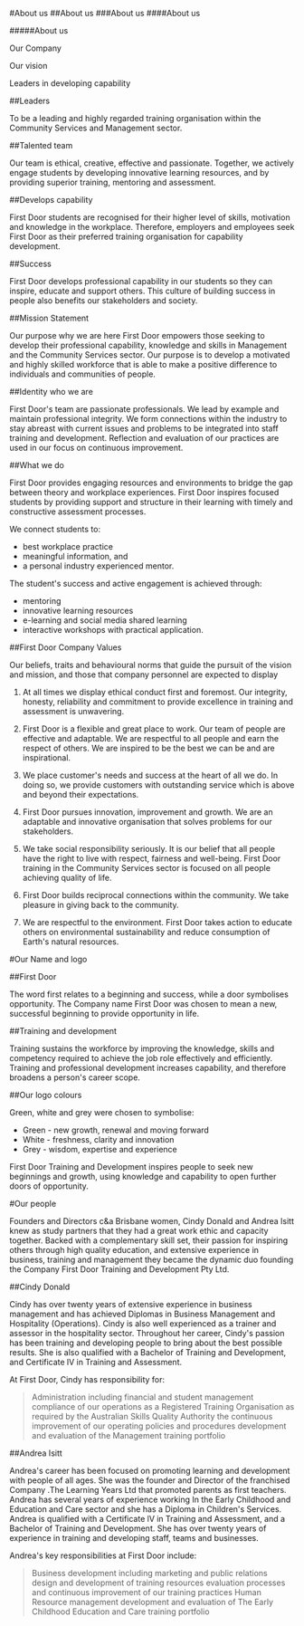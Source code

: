 #About us
##About us
###About us
####About us

#####About us

Our Company

Our vision

Leaders in developing capability

##Leaders

To be a leading and highly regarded training organisation within the Community Services and Management sector.

##Talented team

Our team is ethical, creative, effective and passionate. Together, we actively engage students by developing innovative learning resources, and by providing superior training, mentoring and assessment.

##Develops capability

First Door students are recognised for their higher level of skills, motivation and knowledge in the workplace. Therefore, employers and employees seek First Door as their preferred training organisation for capability development.

##Success

First Door develops professional capability in our students so they can inspire, educate and support others. This culture of building success in people also benefits our stakeholders and society.


##Mission Statement

Our purpose  why we are here
First Door empowers those seeking to develop their professional capability, knowledge and skills in Management and the Community Services sector. Our purpose is to develop a motivated and highly skilled workforce that is able to make a positive difference to individuals and communities of people.

##Identity who we are

First Door's team are passionate professionals. We lead by example and maintain professional integrity. We form connections within the industry to stay abreast with current issues and problems to be integrated into staff training and development. Reflection and evaluation of our practices are used in our focus on continuous improvement.

##What we do

First Door provides engaging resources and environments to bridge the gap between theory and workplace experiences. First Door inspires focused students by providing support and structure in their learning with timely and constructive assessment processes.

We connect students to:

- best workplace practice
- meaningful information, and 
- a personal industry experienced mentor. 

The student's success and active engagement is achieved through:

-	mentoring
-	innovative learning resources
-	e-learning and social media shared learning
-	interactive workshops with practical application. 



##First Door Company Values

Our beliefs, traits and behavioural norms that guide the pursuit of the vision and mission, and those that company personnel are expected to display

1.	At all times we display ethical conduct first and foremost. Our integrity, honesty, reliability and commitment to provide excellence in training and assessment is unwavering.

2.	First Door is a flexible and great place to work. Our team of people are effective and adaptable. We are respectful to all people and earn the respect of others. We are inspired to be the best we can be and are inspirational.

3.	We place customer's needs and success at the heart of all we do. In doing so, we provide customers with outstanding service which is above and beyond their expectations.

4.	First Door pursues innovation, improvement and growth. We are an adaptable and innovative organisation that solves problems for our stakeholders.

5.	We take social responsibility seriously. It is our belief that all people have the right to live with respect, fairness and well-being. First Door training in the Community Services sector is focused on all people achieving quality of life.

6.	First Door builds reciprocal connections within the community. We take pleasure in giving back to the community.

7.	We are respectful to the environment. First Door takes action to educate others on environmental sustainability and reduce consumption of Earth's natural resources.




#Our Name and logo

##First Door

The word first relates to a beginning and success, while a door symbolises opportunity. The Company name First Door was chosen to mean a new, successful beginning to provide opportunity in life.

##Training and development

Training sustains the workforce by improving the knowledge, skills and competency required to achieve the job role effectively and efficiently. Training and professional development increases capability, and therefore broadens a person's career scope.

##Our logo colours 

Green, white and grey were chosen to symbolise:

-	Green - new growth, renewal and moving forward
-	White - freshness, clarity and  innovation
-	Grey - wisdom, expertise and experience

First Door Training and Development inspires people to seek new beginnings and growth, using knowledge and capability to open further doors of opportunity.


 
#Our people

Founders and Directors  c&a 
Brisbane women, Cindy Donald and Andrea Isitt knew as study partners that they had a great work ethic and capacity together. Backed with a complementary skill set, their passion for inspiring others through high quality education, and extensive experience in business, training and management they became the dynamic duo founding the Company First Door Training and Development Pty Ltd. 

##Cindy Donald 

Cindy has over twenty years of extensive experience in business management and has achieved Diplomas in Business Management and Hospitality (Operations). Cindy is also well experienced as a trainer and assessor in the hospitality sector. Throughout her career, Cindy's passion has been training and developing people to bring about the best possible results. She is also qualified with a Bachelor of Training and Development, and Certificate lV in Training and Assessment.

At First Door, Cindy has responsibility for: 

>	Administration including financial and student management
	compliance of our operations as a Registered Training Organisation as required by the Australian Skills Quality Authority
	the continuous improvement of our operating policies and procedures
	development and evaluation of the Management training portfolio

##Andrea Isitt

Andrea's career has been focused on promoting learning and
development with people of all ages. She was the founder and Director
of the franchised Company .The Learning Years Ltd that promoted
parents as first teachers. Andrea has several years of experience
working In the Early Childhood and Education and Care sector and she
has a Diploma in Children's Services. Andrea is qualified with a
Certificate lV in Training and Assessment, and a Bachelor of Training
and Development. She has over twenty years of experience in training
and developing staff, teams and businesses. 

Andrea's key responsibilities at First Door include:

>	Business development including marketing and public relations
	design and development of training resources
	evaluation processes and continuous improvement of our training practices
	Human Resource management
	development  and evaluation of The Early Childhood Education and Care training portfolio



